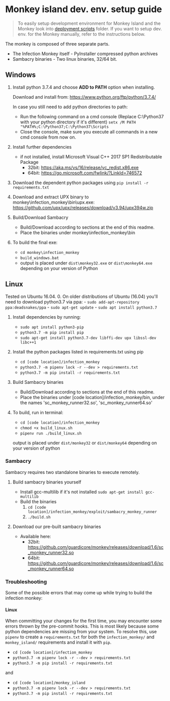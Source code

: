 # Monkey island dev. env. setup guide

>To easily setup development environment for Monkey Island and the Monkey look into [deployment scripts](../../deployment_scripts) folder.
>If you want to setup dev. env. for the Monkey manually, refer to the instructions below.

The monkey is composed of three separate parts.

- The Infection Monkey itself - PyInstaller compressed python archives
- Sambacry binaries - Two linux binaries, 32/64 bit.

## Windows

1. Install python 3.7.4 and choose **ADD to PATH** option when installing.

    Download and install from: <https://www.python.org/ftp/python/3.7.4/>

    In case you still need to add python directories to path:
    - Run the following command on a cmd console (Replace C:\Python37 with your python directory if it's different)
    `setx /M PATH "%PATH%;C:\Python37;C:\Python37\Scripts`
    - Close the console, make sure you execute all commands in a new cmd console from now on.
2. Install further dependencies
    - if not installed, install Microsoft Visual C++ 2017 SP1 Redistributable Package
        - 32bit: <https://aka.ms/vs/16/release/vc_redist.x86.exe>
        - 64bit: <https://go.microsoft.com/fwlink/?LinkId=746572>
3. Download the dependent python packages using
        `pip install -r requirements.txt`
4. Download and extract UPX binary to monkey\infection_monkey\bin\upx.exe:
        <https://github.com/upx/upx/releases/download/v3.94/upx394w.zip>
5. Build/Download Sambacry
    - Build/Download according to sections at the end of this readme.
    - Place the binaries under monkey\infection_monkey\bin
6. To build the final exe:
    - `cd monkey\infection_monkey`
    - `build_windows.bat`
    - output is placed under `dist\monkey32.exe` or `dist\monkey64.exe` depending on your version of Python

## Linux

Tested on Ubuntu 16.04.
0. On older distributions of Ubuntu (16.04) you'll need to download python3.7 via ppa:
    - `sudo add-apt-repository ppa:deadsnakes/ppa`
    - `sudo apt-get update`
    - `sudo apt install python3.7`

1. Install dependencies by running:
    - `sudo apt install python3-pip`
    - `python3.7 -m pip install pip`
    - `sudo apt-get install python3.7-dev libffi-dev upx libssl-dev libc++1`

2. Install the python packages listed in requirements.txt using pip
    - `cd [code location]/infection_monkey`
    - `python3.7 -m pipenv lock -r --dev > requirements.txt`
    - `python3.7 -m pip install -r requirements.txt`

3. Build Sambacry binaries
    - Build/Download according to sections at the end of this readme.
    - Place the binaries under [code location]/infection_monkey/bin, under the names 'sc_monkey_runner32.so', 'sc_monkey_runner64.so'

4. To build, run in terminal:
    - `cd [code location]/infection_monkey`
    - `chmod +x build_linux.sh`
    - `pipenv run ./build_linux.sh`

    output is placed under `dist/monkey32` or `dist/monkey64` depending on your version of python

### Sambacry

Sambacry requires two standalone binaries to execute remotely.

1. Build sambacry binaries yourself
    - Install gcc-multilib if it's not installed `sudo apt-get install gcc-multilib`
    - Build the binaries
         1. `cd [code location]/infection_monkey/exploit/sambacry_monkey_runner`
         2. `./build.sh`

2. Download our pre-built sambacry binaries
    - Available here:
        - 32bit: <https://github.com/guardicore/monkey/releases/download/1.6/sc_monkey_runner32.so>
        - 64bit: <https://github.com/guardicore/monkey/releases/download/1.6/sc_monkey_runner64.so>

### Troubleshooting

Some of the possible errors that may come up while trying to build the infection monkey:

#### Linux

When committing your changes for the first time, you may encounter some errors thrown by the pre-commit hooks. This is most likely because some python dependencies are missing from your system.
To resolve this, use `pipenv` to create a `requirements.txt` for both the `infection_monkey/` and `monkey_island/` requirements and install it with `pip`.

   - `cd [code location]/infection_monkey`
   - `python3.7 -m pipenv lock -r --dev > requirements.txt`
   - `python3.7 -m pip install -r requirements.txt`

   and

   - `cd [code location]/monkey_island`
   - `python3.7 -m pipenv lock -r --dev > requirements.txt`
   - `python3.7 -m pip install -r requirements.txt`
